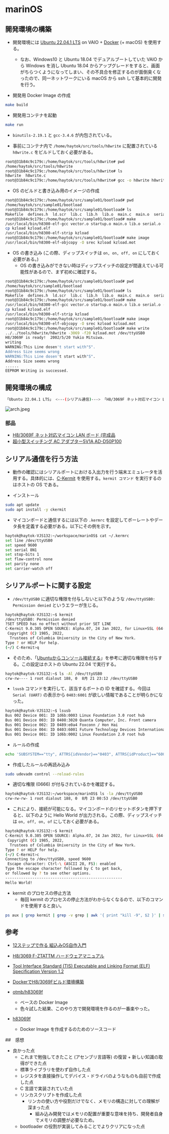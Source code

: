 # marinOS

## 開発環境の構築

- 開発環境には [Ubuntu 22.04.1 LTS](https://releases.ubuntu.com/22.04/) on VAIO + [Docker](https://www.docker.com/) (+ macOS) を使用する。
  - なお、Windows10 と Ubuntu 18.04 でデュアルブートしていた VAIO から Windows を消し Ubuntu 18.04 からアップグレードをすると、画面がちらつくようになってしまい、その不具合を修正するのが面倒臭くなったので、同一ネットワークにいる macOS から ssh して基本的に開発を行う。

- 開発用 Docker Image の作成

```bash
make build
```

- 開発用コンテナを起動

```bash
make run
```

- `binutils-2.19.1` と `gcc-3.4.6` が内包されている。

- 事前にコンテナ内で `/home/haytok/src/tools/h8write` に配置されている `h8write.c` をビルドしておく必要がある。

```bash
root@31b84c9c179c:/home/haytok/src/tools/h8write# pwd
/home/haytok/src/tools/h8write
root@31b84c9c179c:/home/haytok/src/tools/h8write# ls
h8write  h8write.c
root@31b84c9c179c:/home/haytok/src/tools/h8write# gcc -o h8write h8write.c
```

- OS のビルドと書き込み用のイメージの作成

```bash
root@31b84c9c179c:/home/haytok/src/sample01/bootload# pwd
/home/haytok/src/sample01/bootload
root@31b84c9c179c:/home/haytok/src/sample01/bootload# ls
Makefile  defines.h  ld.scr  lib.c  lib.h  lib.o  main.c  main.o  serial.c  serial.h  serial.o	startup.o  startup.s  vector.c	vector.o
root@31b84c9c179c:/home/haytok/src/sample01/bootload# make
/usr/local/bin/h8300-elf-gcc vector.o startup.o main.o lib.o serial.o -o kzload -Wall -mh -nostdinc -nostdlib -fno-builtin -static -T ld.scr -L.
cp kzload kzload.elf
/usr/local/bin/h8300-elf-strip kzload
root@31b84c9c179c:/home/haytok/src/sample01/bootload# make image
/usr/local/bin/h8300-elf-objcopy -O srec kzload kzload.mot
```

- OS の書き込み (この際、ディップスイッチは `on, on, off, on` にしておく必要がある。)
  - OS の書き込みができない時はディップスイッチの設定が間違えている可能性があるので、まず初めに確認する。

```bash
root@31b84c9c179c:/home/haytok/src/sample01/bootload# pwd
/home/haytok/src/sample01/bootload
root@31b84c9c179c:/home/haytok/src/sample01/bootload# ls
Makefile  defines.h  ld.scr  lib.c  lib.h  lib.o  main.c  main.o  serial.c  serial.h  serial.o	startup.o  startup.s  vector.c	vector.o
root@31b84c9c179c:/home/haytok/src/sample01/bootload# make
/usr/local/bin/h8300-elf-gcc vector.o startup.o main.o lib.o serial.o -o kzload -Wall -mh -nostdinc -nostdlib -fno-builtin -static -T ld.scr -L.
cp kzload kzload.elf
/usr/local/bin/h8300-elf-strip kzload
root@31b84c9c179c:/home/haytok/src/sample01/bootload# make image
/usr/local/bin/h8300-elf-objcopy -O srec kzload kzload.mot
root@31b84c9c179c:/home/haytok/src/sample01/bootload# make write
../../tools/h8write/h8write -3069 -f20 kzload.mot /dev/ttyUSB0
H8/3069F is ready!  2002/5/20 Yukio Mituiwa.
writing
WARNING:This Line dosen't start with"S".
Address Size seems wrong
WARNING:This Line dosen't start with"S".
Address Size seems wrong
......
EEPROM Writing is successed.
```

## 開発環境の構成

```bash
「Ubuntu 22.04.1 LTS」 <---(シリアル通信)---> 「H8/3069F ネット対応マイコン LAN ボード (完成品)」
```

![arch.jpeg](arch.jpeg)

### 部品

- [H8/3069F ネット対応マイコン LAN ボード (完成品](https://akizukidenshi.com/catalog/g/gK-01271/)
- [超小型スイッチング AC アダプター5V1A AD-D50P100](https://akizukidenshi.com/catalog/g/gM-06096/)

## シリアル通信を行う方法

- 動作の確認にはシリアルポートにおける入出力を行う端末エミュレータを活用する。具体的には、[C-Kermit](http://www.columbia.edu/kermit/ck90.html) を使用する。`kermit コマンド` を実行するのはホストの OS である。

- インストール

```bash
sudo apt update
sudo apt install -y ckermit 
```

- マイコンボードと通信するには以下の `.kermrc` を設定してボーレートやデータ長を定義する必要がある。以下にその例を示す。

```bash
haytok@haytok-VJS132:~/workspace/marinOS$ cat ~/.kermrc
set line /dev/ttyUSB0
set speed 9600
set serial 8N1
set stop-bits 1
set flow-control none
set parity none
set carrier-watch off
```

## シリアルポートに関する設定

- `/dev/ttyUSB0` に適切な権限を付与しないと以下のような `/dev/ttyUSB0: Permission denied` というエラーが生じる。

```bash
haytok@haytok-VJS132:~$ kermit
/dev/ttyUSB0: Permission denied
?SET SPEED has no effect without prior SET LINE
C-Kermit 9.0.305 OPEN SOURCE: Alpha.07, 24 Jan 2022, for Linux+SSL (64-bit)
 Copyright (C) 1985, 2022,
  Trustees of Columbia University in the City of New York.
Type ? or HELP for help.
(~/) C-Kermit>q
```

- そのため、「[Ubuntuからコンソール接続する](https://qiita.com/hachisukansw/items/0dcbd9dc5f54e88160c3)」を参考に適切な権限を付与する。この設定はホストの Ubuntu 22.04 で実行する。

```bash
haytok@haytok-VJS132:~$ ls -Al /dev/ttyUSB0
crw-rw---- 1 root dialout 188, 0  8月 21 23:12 /dev/ttyUSB0
```

- `lsusb` コマンドを実行して、該当するポートの ID を確認する。今回は `Serial (UART)` の表示から `0403:6001` が欲しい情報であることが明らかになった。

```bash
haytok@haytok-VJS132:~$ lsusb
Bus 002 Device 001: ID 1d6b:0003 Linux Foundation 3.0 root hub
Bus 001 Device 003: ID 0408:3020 Quanta Computer, Inc. Front camera
Bus 001 Device 002: ID 0489:e0a4 Foxconn / Hon Hai
Bus 001 Device 004: ID 0403:6001 Future Technology Devices International, Ltd FT232 Serial (UART) IC
Bus 001 Device 001: ID 1d6b:0002 Linux Foundation 2.0 root hub
```

- ルールの作成

```bash
echo 'SUBSYSTEM=="tty", ATTRS{idVendor}=="0403", ATTRS{idProduct}=="6001", MODE="0666"' | sudo tee /etc/udev/rules.d/50-usb-serial.rules
```

- 作成したルールの再読み込み

```bash
sudo udevadm control --reload-rules
```

- 適切な権限 (0666) が付与されているかを確認する。

```bash
haytok@haytok-VJS132:~/workspace/marinOS$ ls -la /dev/ttyUSB0
crw-rw-rw- 1 root dialout 188, 0  8月 23 00:53 /dev/ttyUSB0
```

- これにより、接続が可能になる。マイコンボードのリセットボタンを押下すると、以下のように Hello World が出力される。この際、ディップスイッチは `on, off, on, of` にしておく必要がある。

```bash
haytok@haytok-VJS132:~$ kermit
C-Kermit 9.0.305 OPEN SOURCE: Alpha.07, 24 Jan 2022, for Linux+SSL (64-bit)
 Copyright (C) 1985, 2022,
  Trustees of Columbia University in the City of New York.
Type ? or HELP for help.
(~/) C-Kermit>c
Connecting to /dev/ttyUSB0, speed 9600
 Escape character: Ctrl-\ (ASCII 28, FS): enabled
Type the escape character followed by C to get back,
or followed by ? to see other options.
----------------------------------------------------
Hello World!
```

- kermit のプロセスの停止方法
  - 毎回 kermit のプロセスの停止方法がわからなくなるので、以下のコマンドを使用すると良い。

```bash
ps aux | grep kermit | grep -v grep | awk '{ print "kill -9", $2 }' | sh
```

## 参考

- [12ステップで作る 組込みOS自作入門](https://kozos.jp/books/makeos)
- [H8/3069 F-ZTATTM ハードウェアマニュアル](http://www.picosystems.net/dl/ds/device/HD64F3069.pdf)
- [Tool Interface Standard (TIS) Executable and Linking Format (ELF) Specification Version 1.2](https://refspecs.linuxfoundation.org/elf/elf.pdf)

- [DockerでH8/3069Fビルド環境構築](https://qiita.com/mbotsu/items/dcba3f76551902f28bfb)
- [otmb/h83069f](https://registry.hub.docker.com/r/otmb/h83069f)
  - ベースの Docker Image
  - 色々試した結果、このやり方で開発環境を作るのが一番楽やった。
- [h83069f](https://github.com/otmb/h83069f)
  - Docker Image を作成するのためのソースコード

##　感想

- 良かった点
  - これまで勉強してきたこと (アセンブリ言語等) の復習 + 新しい知識の取得ができた点
  - 標準ライブラリを使わず自作した点
  - レジスタを直接操作してデバイス・ドライバのようなものも自前で作成した点
  - C 言語で実装されていた点
  - リンカスクリプトを作成した点
    - リンカの使い方や役割だけでなく、メモリの構造に対しての理解が深まった点
      - 組み込み開発ではメモリの配置が重要な意味を持ち、開発者自身でメモリの調整が必要なため。
  - bootloader の役割が実装してみることでよりクリアになった点
